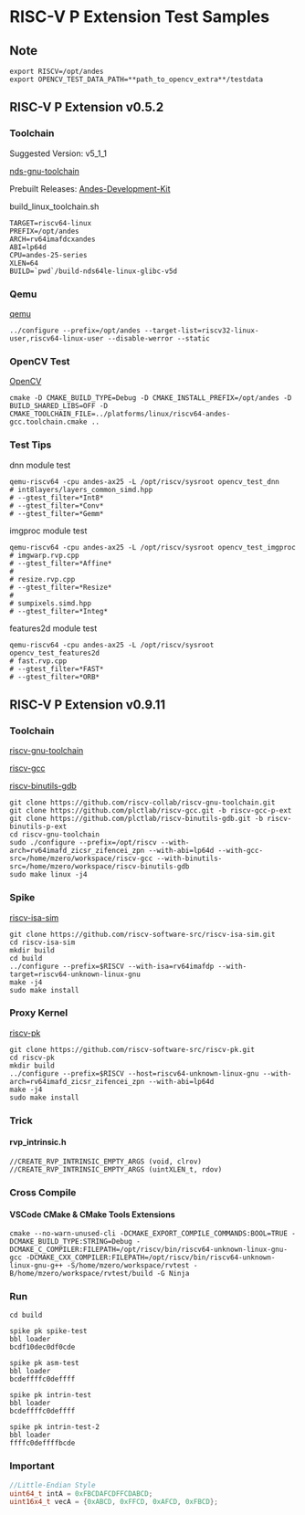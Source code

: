# RISC-V P Extension Test Samples

## Note

```shell
export RISCV=/opt/andes
export OPENCV_TEST_DATA_PATH=**path_to_opencv_extra**/testdata
```

## RISC-V P Extension v0.5.2

### Toolchain

Suggested Version: v5_1_1

[nds-gnu-toolchain](https://github.com/andestech/nds-gnu-toolchain)

Prebuilt Releases: [Andes-Development-Kit](https://github.com/andestech/Andes-Development-Kit/releases)

build_linux_toolchain.sh
```shell
TARGET=riscv64-linux
PREFIX=/opt/andes
ARCH=rv64imafdcxandes
ABI=lp64d
CPU=andes-25-series
XLEN=64
BUILD=`pwd`/build-nds64le-linux-glibc-v5d
```

### Qemu

[qemu](https://github.com/andestech/qemu/tree/ast-v5_2_0-RVP-branch)

```shell
../configure --prefix=/opt/andes --target-list=riscv32-linux-user,riscv64-linux-user --disable-werror --static
```

### OpenCV Test

[OpenCV](https://github.com/opencv/opencv)

```shell
cmake -D CMAKE_BUILD_TYPE=Debug -D CMAKE_INSTALL_PREFIX=/opt/andes -D BUILD_SHARED_LIBS=OFF -D CMAKE_TOOLCHAIN_FILE=../platforms/linux/riscv64-andes-gcc.toolchain.cmake ..
```

### Test Tips

dnn module test
```
qemu-riscv64 -cpu andes-ax25 -L /opt/riscv/sysroot opencv_test_dnn
# int8layers/layers_common_simd.hpp
# --gtest_filter=*Int8*
# --gtest_filter=*Conv*
# --gtest_filter=*Gemm*
```

imgproc module test
```
qemu-riscv64 -cpu andes-ax25 -L /opt/riscv/sysroot opencv_test_imgproc
# imgwarp.rvp.cpp
# --gtest_filter=*Affine*
#
# resize.rvp.cpp
# --gtest_filter=*Resize*
#
# sumpixels.simd.hpp
# --gtest_filter=*Integ*
```

features2d module test
```
qemu-riscv64 -cpu andes-ax25 -L /opt/riscv/sysroot opencv_test_features2d
# fast.rvp.cpp
# --gtest_filter=*FAST*
# --gtest_filter=*ORB*
```


## RISC-V P Extension v0.9.11

### Toolchain

[riscv-gnu-toolchain](https://github.com/riscv-collab/riscv-gnu-toolchain)

[riscv-gcc](https://github.com/plctlab/riscv-gcc)

[riscv-binutils-gdb](https://github.com/plctlab/riscv-binutils-gdb)

```shell
git clone https://github.com/riscv-collab/riscv-gnu-toolchain.git
git clone https://github.com/plctlab/riscv-gcc.git -b riscv-gcc-p-ext
git clone https://github.com/plctlab/riscv-binutils-gdb.git -b riscv-binutils-p-ext
cd riscv-gnu-toolchain
sudo ./configure --prefix=/opt/riscv --with-arch=rv64imafd_zicsr_zifencei_zpn --with-abi=lp64d --with-gcc-src=/home/mzero/workspace/riscv-gcc --with-binutils-src=/home/mzero/workspace/riscv-binutils-gdb
sudo make linux -j4
```

### Spike

[riscv-isa-sim](https://github.com/riscv-software-src/riscv-isa-sim)

```shell
git clone https://github.com/riscv-software-src/riscv-isa-sim.git
cd riscv-isa-sim
mkdir build
cd build
../configure --prefix=$RISCV --with-isa=rv64imafdp --with-target=riscv64-unknown-linux-gnu
make -j4
sudo make install
```

### Proxy Kernel

[riscv-pk](https://github.com/riscv-software-src/riscv-pk)

```shell
git clone https://github.com/riscv-software-src/riscv-pk.git
cd riscv-pk
mkdir build
../configure --prefix=$RISCV --host=riscv64-unknown-linux-gnu --with-arch=rv64imafd_zicsr_zifencei_zpn --with-abi=lp64d
make -j4
sudo make install
```

### Trick

#### rvp_intrinsic.h

```shell
//CREATE_RVP_INTRINSIC_EMPTY_ARGS (void, clrov)
//CREATE_RVP_INTRINSIC_EMPTY_ARGS (uintXLEN_t, rdov)
```

### Cross Compile

#### VSCode CMake & CMake Tools Extensions

```shell
cmake --no-warn-unused-cli -DCMAKE_EXPORT_COMPILE_COMMANDS:BOOL=TRUE -DCMAKE_BUILD_TYPE:STRING=Debug -DCMAKE_C_COMPILER:FILEPATH=/opt/riscv/bin/riscv64-unknown-linux-gnu-gcc -DCMAKE_CXX_COMPILER:FILEPATH=/opt/riscv/bin/riscv64-unknown-linux-gnu-g++ -S/home/mzero/workspace/rvtest -B/home/mzero/workspace/rvtest/build -G Ninja
```

### Run

```shell
cd build

spike pk spike-test
bbl loader
bcdf10dec0df0cde

spike pk asm-test
bbl loader
bcdeffffc0deffff

spike pk intrin-test
bbl loader
bcdeffffc0deffff

spike pk intrin-test-2
bbl loader
ffffc0deffffbcde
```

### Important

```cpp
//Little-Endian Style
uint64_t intA = 0xFBCDAFCDFFCDABCD; 
uint16x4_t vecA = {0xABCD, 0xFFCD, 0xAFCD, 0xFBCD};
```
